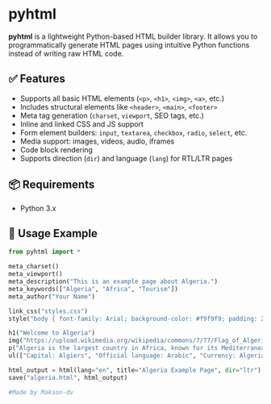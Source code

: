 # pyhtml

**pyhtml** is a lightweight Python-based HTML builder library. It allows you to programmatically generate HTML pages using intuitive Python functions instead of writing raw HTML code.

## ✅ Features

- Supports all basic HTML elements (`<p>`, `<h1>`, `<img>`, `<a>`, etc.)
- Includes structural elements like `<header>`, `<main>`, `<footer>`
- Meta tag generation (`charset`, `viewport`, SEO tags, etc.)
- Inline and linked CSS and JS support
- Form element builders: `input`, `textarea`, `checkbox`, `radio`, `select`, etc.
- Media support: images, videos, audio, iframes
- Code block rendering
- Supports direction (`dir`) and language (`lang`) for RTL/LTR pages

## 📦 Requirements

- Python 3.x

## 🚀 Usage Example

```python
from pyhtml import *

meta_charset()
meta_viewport()
meta_description("This is an example page about Algeria.")
meta_keywords(["Algeria", "Africa", "Tourism"])
meta_author("Your Name")

link_css("styles.css")
style("body { font-family: Arial; background-color: #f9f9f9; padding: 20px; }")

h1("Welcome to Algeria")
img("https://upload.wikimedia.org/wikipedia/commons/7/77/Flag_of_Algeria.svg", "Algerian Flag", width="200")
p("Algeria is the largest country in Africa, known for its Mediterranean coastline and Saharan desert.")
ul(["Capital: Algiers", "Official language: Arabic", "Currency: Algerian dinar"])

html_output = html(lang="en", title="Algeria Example Page", dir="ltr")
save("algeria.html", html_output)

#Made by Makson-dv
